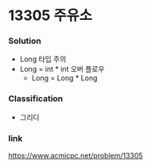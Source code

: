 # 13305 주유소

### Solution
* Long 타입 주의
* Long = int * int 오버 플로우
    * Long = Long * Long

### Classification
* 그리디

### link
https://www.acmicpc.net/problem/13305